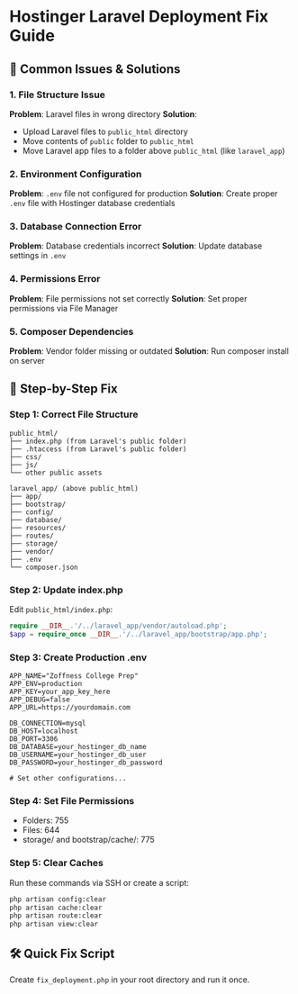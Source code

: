 # Hostinger Laravel Deployment Fix Guide

## 🚨 Common Issues & Solutions

### 1. **File Structure Issue**
**Problem**: Laravel files in wrong directory
**Solution**: 
- Upload Laravel files to `public_html` directory
- Move contents of `public` folder to `public_html`
- Move Laravel app files to a folder above `public_html` (like `laravel_app`)

### 2. **Environment Configuration**
**Problem**: `.env` file not configured for production
**Solution**: Create proper `.env` file with Hostinger database credentials

### 3. **Database Connection Error**
**Problem**: Database credentials incorrect
**Solution**: Update database settings in `.env`

### 4. **Permissions Error**
**Problem**: File permissions not set correctly
**Solution**: Set proper permissions via File Manager

### 5. **Composer Dependencies**
**Problem**: Vendor folder missing or outdated
**Solution**: Run composer install on server

## 🔧 Step-by-Step Fix

### Step 1: Correct File Structure
```
public_html/
├── index.php (from Laravel's public folder)
├── .htaccess (from Laravel's public folder)
├── css/
├── js/
└── other public assets

laravel_app/ (above public_html)
├── app/
├── bootstrap/
├── config/
├── database/
├── resources/
├── routes/
├── storage/
├── vendor/
├── .env
└── composer.json
```

### Step 2: Update index.php
Edit `public_html/index.php`:
```php
require __DIR__.'/../laravel_app/vendor/autoload.php';
$app = require_once __DIR__.'/../laravel_app/bootstrap/app.php';
```

### Step 3: Create Production .env
```env
APP_NAME="Zoffness College Prep"
APP_ENV=production
APP_KEY=your_app_key_here
APP_DEBUG=false
APP_URL=https://yourdomain.com

DB_CONNECTION=mysql
DB_HOST=localhost
DB_PORT=3306
DB_DATABASE=your_hostinger_db_name
DB_USERNAME=your_hostinger_db_user
DB_PASSWORD=your_hostinger_db_password

# Set other configurations...
```

### Step 4: Set File Permissions
- Folders: 755
- Files: 644
- storage/ and bootstrap/cache/: 775

### Step 5: Clear Caches
Run these commands via SSH or create a script:
```bash
php artisan config:clear
php artisan cache:clear
php artisan route:clear
php artisan view:clear
```

## 🛠️ Quick Fix Script
Create `fix_deployment.php` in your root directory and run it once.
